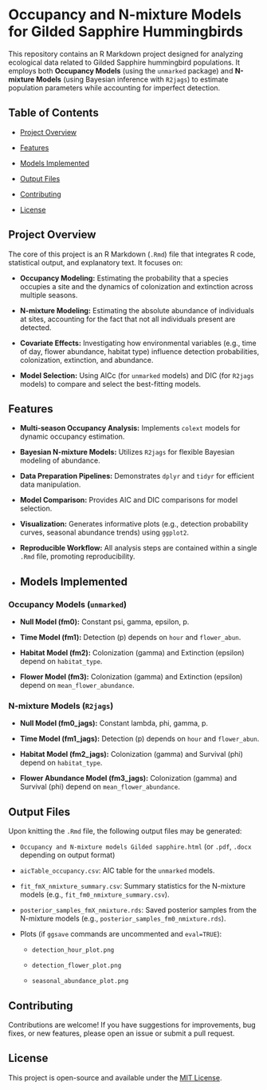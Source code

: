 # Occupancy and N-mixture Models for Gilded Sapphire Hummingbirds

This repository contains an R Markdown project designed for analyzing ecological data related to Gilded Sapphire hummingbird populations. It employs both **Occupancy Models** (using the `unmarked` package) and **N-mixture Models** (using Bayesian inference with `R2jags`) to estimate population parameters while accounting for imperfect detection.

## Table of Contents

* [Project Overview](#project-overview)

* [Features](#features)

* [Models Implemented](#models-implemented)

* [Output Files](#output-files)

* [Contributing](#contributing)

* [License](#license)

## Project Overview

The core of this project is an R Markdown (`.Rmd`) file that integrates R code, statistical output, and explanatory text. It focuses on:

* **Occupancy Modeling:** Estimating the probability that a species occupies a site and the dynamics of colonization and extinction across multiple seasons.

* **N-mixture Modeling:** Estimating the absolute abundance of individuals at sites, accounting for the fact that not all individuals present are detected.

* **Covariate Effects:** Investigating how environmental variables (e.g., time of day, flower abundance, habitat type) influence detection probabilities, colonization, extinction, and abundance.

* **Model Selection:** Using AICc (for `unmarked` models) and DIC (for `R2jags` models) to compare and select the best-fitting models.

## Features

* **Multi-season Occupancy Analysis:** Implements `colext` models for dynamic occupancy estimation.

* **Bayesian N-mixture Models:** Utilizes `R2jags` for flexible Bayesian modeling of abundance.

* **Data Preparation Pipelines:** Demonstrates `dplyr` and `tidyr` for efficient data manipulation.

* **Model Comparison:** Provides AIC and DIC comparisons for model selection.

* **Visualization:** Generates informative plots (e.g., detection probability curves, seasonal abundance trends) using `ggplot2`.

* **Reproducible Workflow:** All analysis steps are contained within a single `.Rmd` file, promoting reproducibility.

* ## Models Implemented

### Occupancy Models (`unmarked`)

* **Null Model (fm0):** Constant psi, gamma, epsilon, p.

* **Time Model (fm1):** Detection (p) depends on `hour` and `flower_abun`.

* **Habitat Model (fm2):** Colonization (gamma) and Extinction (epsilon) depend on `habitat_type`.

* **Flower Model (fm3):** Colonization (gamma) and Extinction (epsilon) depend on `mean_flower_abundance`.

### N-mixture Models (`R2jags`)

* **Null Model (fm0_jags):** Constant lambda, phi, gamma, p.

* **Time Model (fm1_jags):** Detection (p) depends on `hour` and `flower_abun`.

* **Habitat Model (fm2_jags):** Colonization (gamma) and Survival (phi) depend on `habitat_type`.

* **Flower Abundance Model (fm3_jags):** Colonization (gamma) and Survival (phi) depend on `mean_flower_abundance`.

## Output Files

Upon knitting the `.Rmd` file, the following output files may be generated:

* `Occupancy and N-mixture models Gilded sapphire.html` (or `.pdf`, `.docx` depending on output format)

* `aicTable_occupancy.csv`: AIC table for the `unmarked` models.

* `fit_fmX_nmixture_summary.csv`: Summary statistics for the N-mixture models (e.g., `fit_fm0_nmixture_summary.csv`).

* `posterior_samples_fmX_nmixture.rds`: Saved posterior samples from the N-mixture models (e.g., `posterior_samples_fm0_nmixture.rds`).

* Plots (if `ggsave` commands are uncommented and `eval=TRUE`):

  * `detection_hour_plot.png`

  * `detection_flower_plot.png`

  * `seasonal_abundance_plot.png`

## Contributing

Contributions are welcome! If you have suggestions for improvements, bug fixes, or new features, please open an issue or submit a pull request.

## License

This project is open-source and available under the [MIT License](LICENSE).
